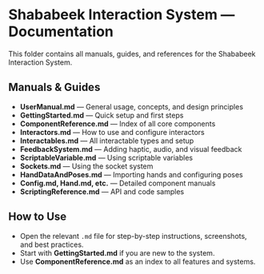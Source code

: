 # Shababeek Interaction System — Documentation

This folder contains all manuals, guides, and references for the Shababeek Interaction System.

## Manuals & Guides
- **UserManual.md** — General usage, concepts, and design principles
- **GettingStarted.md** — Quick setup and first steps
- **ComponentReference.md** — Index of all core components
- **Interactors.md** — How to use and configure interactors
- **Interactables.md** — All interactable types and setup
- **FeedbackSystem.md** — Adding haptic, audio, and visual feedback
- **ScriptableVariable.md** — Using scriptable variables
- **Sockets.md** — Using the socket system
- **HandDataAndPoses.md** — Importing hands and configuring poses
- **Config.md, Hand.md, etc.** — Detailed component manuals
- **ScriptingReference.md** — API and code samples

## How to Use
- Open the relevant `.md` file for step-by-step instructions, screenshots, and best practices.
- Start with **GettingStarted.md** if you are new to the system.
- Use **ComponentReference.md** as an index to all features and systems. 